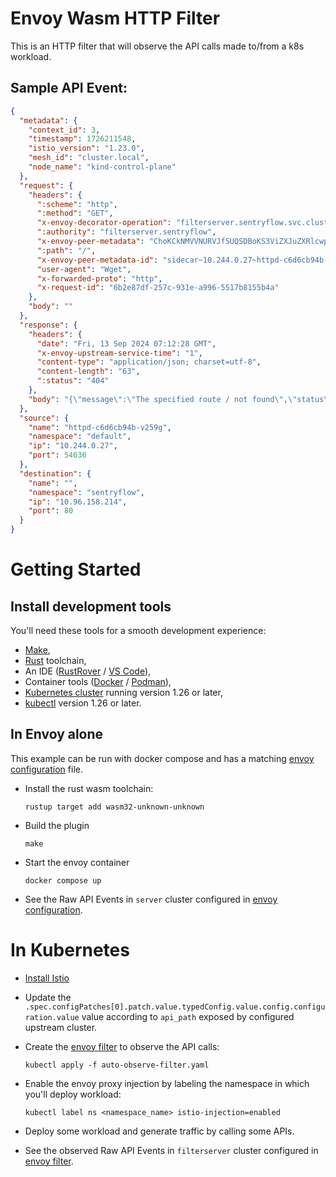 # Envoy Wasm HTTP Filter

This is an HTTP filter that will observe the API calls made to/from a k8s workload.

## Sample API Event:

```json
{
  "metadata": {
    "context_id": 3,
    "timestamp": 1726211548,
    "istio_version": "1.23.0",
    "mesh_id": "cluster.local",
    "node_name": "kind-control-plane"
  },
  "request": {
    "headers": {
      ":scheme": "http",
      ":method": "GET",
      "x-envoy-decorator-operation": "filterserver.sentryflow.svc.cluster.local:80/*",
      ":authority": "filterserver.sentryflow",
      "x-envoy-peer-metadata": "ChoKCkNMVVNURVJfSUQSDBoKS3ViZXJuZXRlcwp5CgZMQUJFTFMSbyptCg4KA2FwcBIHGgVodHRwZAoqCh9zZXJ2aWNlLmlzdGlvLmlvL2Nhbm9uaWNhbC1uYW1lEgcaBWh0dHBkCi8KI3NlcnZpY2UuaXN0aW8uaW8vY2Fub25pY2FsLXJldmlzaW9uEggaBmxhdGVzdAofCgROQU1FEhcaFWh0dHBkLWM2ZDZjYjk0Yi12MjU5ZwoWCglOQU1FU1BBQ0USCRoHZGVmYXVsdApJCgVPV05FUhJAGj5rdWJlcm5ldGVzOi8vYXBpcy9hcHBzL3YxL25hbWVzcGFjZXMvZGVmYXVsdC9kZXBsb3ltZW50cy9odHRwZAoYCg1XT1JLTE9BRF9OQU1FEgcaBWh0dHBk",
      ":path": "/",
      "x-envoy-peer-metadata-id": "sidecar~10.244.0.27~httpd-c6d6cb94b-v259g.default~default.svc.cluster.local",
      "user-agent": "Wget",
      "x-forwarded-proto": "http",
      "x-request-id": "6b2e87df-257c-931e-a996-5517b8155b4a"
    },
    "body": ""
  },
  "response": {
    "headers": {
      "date": "Fri, 13 Sep 2024 07:12:28 GMT",
      "x-envoy-upstream-service-time": "1",
      "content-type": "application/json; charset=utf-8",
      "content-length": "63",
      ":status": "404"
    },
    "body": "{\"message\":\"The specified route / not found\",\"status\":\"failed\"}"
  },
  "source": {
    "name": "httpd-c6d6cb94b-v259g",
    "namespace": "default",
    "ip": "10.244.0.27",
    "port": 54636
  },
  "destination": {
    "name": "",
    "namespace": "sentryflow",
    "ip": "10.96.158.214",
    "port": 80
  }
}
```

# Getting Started

## Install development tools

You'll need these tools for a smooth development experience:

- [Make](https://www.gnu.org/software/make/#download),
- [Rust](https://www.rust-lang.org/tools/install) toolchain,
- An IDE ([RustRover](https://www.jetbrains.com/rust/) / [VS Code](https://code.visualstudio.com/download)),
- Container tools ([Docker](https://www.docker.com/) / [Podman](https://podman.io/)),
- [Kubernetes cluster](https://kubernetes.io/docs/setup/) running version 1.26 or later,
- [kubectl](https://kubernetes.io/docs/tasks/tools/#kubectl) version 1.26 or later.

## In Envoy alone

This example can be run with docker compose and has a matching [envoy configuration](envoy.yaml) file.

- Install the rust wasm toolchain:
  ```shell
  rustup target add wasm32-unknown-unknown
  ```

- Build the plugin
  ```shell
  make
  ```

- Start the envoy container
  ```shell
  docker compose up
  ```

- See the Raw API Events in `server` cluster configured in [envoy configuration](envoy.yaml).

# In Kubernetes

- [Install Istio](https://istio.io/latest/docs/setup/install/)
- Update the `.spec.configPatches[0].patch.value.typedConfig.value.config.configuration.value` value according
  to `api_path`
  exposed by configured upstream cluster.
- Create the [envoy filter](auto-observe-filter.yaml) to observe the API calls:

  ```shell
  kubectl apply -f auto-observe-filter.yaml
  ```

- Enable the envoy proxy injection by labeling the namespace in which you'll deploy workload:
  ```shell
  kubectl label ns <namespace_name> istio-injection=enabled
  ```
- Deploy some workload and generate traffic by calling some APIs.
- See the observed Raw API Events in `filterserver` cluster configured in [envoy filter](auto-observe-filter.yaml).
